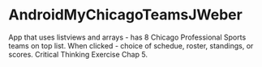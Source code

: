 # AndroidMyChicagoTeamsJWeber
App that uses listviews and arrays - has 8 Chicago Professional Sports teams on top list.  When clicked - choice of schedue, roster, standings, or scores. Critical Thinking Exercise Chap 5.
